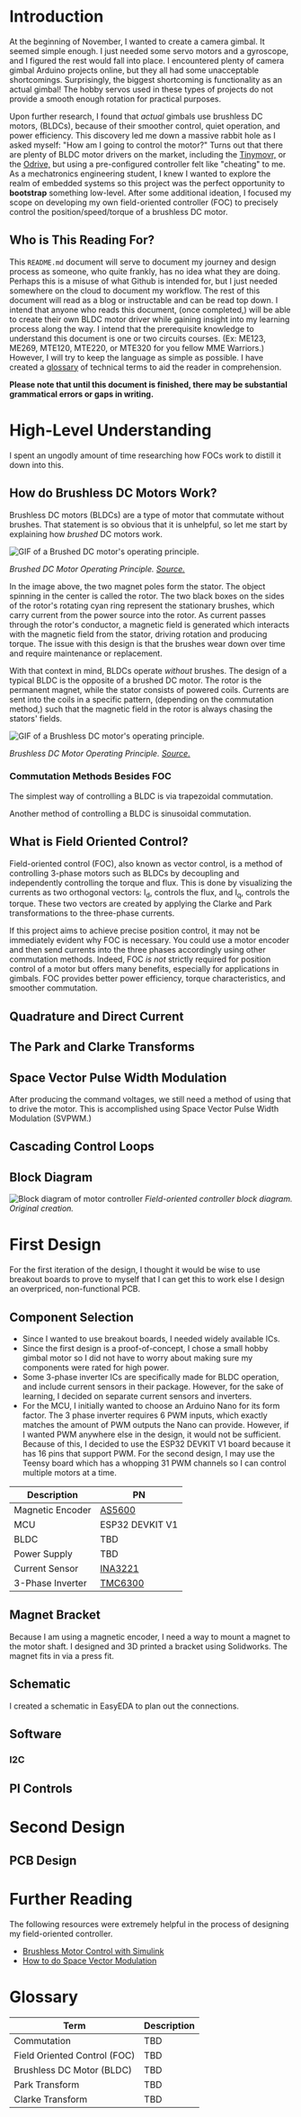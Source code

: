 # Introduction

At the beginning of November, I wanted to create a camera gimbal. It seemed simple enough. I just needed some servo motors and a gyroscope, and I figured the rest would fall into place. I encountered plenty of camera gimbal Arduino projects online, but they all had some unacceptable shortcomings. Surprisingly, the biggest shortcoming is functionality as an actual gimbal! The hobby servos used in these types of projects do not provide a smooth enough rotation for practical purposes.

Upon further research, I found that *actual* gimbals use brushless DC motors, (BLDCs), because of their smoother control, quiet operation, and power efficiency. This discovery led me down a massive rabbit hole as I asked myself: "How am I going to control the motor?" Turns out that there are plenty of BLDC motor drivers on the market, including the [Tinymovr,](https://tinymovr.com/en-us) or the [Odrive,](https://odriverobotics.com/?srsltid=AfmBOornOrGTfZCiD05f8jtOMgs2SLPtsRMCaBWyb3TLv5Ix27u7qMqg) but using a pre-configured controller felt like "cheating" to me. As a mechatronics engineering student, I knew I wanted to explore the realm of embedded systems so this project was the perfect opportunity to **bootstrap** something low-level. After some additional ideation, I focused my scope on developing my own field-oriented controller (FOC) to precisely control the position/speed/torque of a brushless DC motor.

## Who is This Reading For?

This `README.md` document will serve to document my journey and design process as someone, who quite frankly, has no idea what they are doing. Perhaps this is a misuse of what Github is intended for, but I just needed somewhere on the cloud to document my workflow. The rest of this document will read as a blog or instructable and can be read top down. I intend that anyone who reads this document, (once completed,) will be able to create their own BLDC motor driver while gaining insight into my learning process along the way. I intend that the prerequisite knowledge to understand this document is one or two circuits courses. (Ex: ME123, ME269, MTE120, MTE220, or MTE320 for you fellow MME Warriors.) However, I will try to keep the language as simple as possible. I have created a [glossary](#Glossary) of technical terms to aid the reader in comprehension.

**Please note that until this document is finished, there may be substantial grammatical errors or gaps in writing.**

# High-Level Understanding

I spent an ungodly amount of time researching how FOCs work to distill it down into this.

## How do Brushless DC Motors Work?

Brushless DC motors (BLDCs) are a type of motor that commutate without brushes. That statement is so obvious that it is unhelpful, so let me start by explaining how *brushed* DC motors work.

![GIF of a Brushed DC motor's operating principle.](https://upload.wikimedia.org/wikipedia/commons/7/73/Ejs_Open_Source_Direct_Current_Electrical_Motor_Model_Java_Applet_%28_DC_Motor_%29_80_degree_split_ring.gif)

*Brushed DC Motor Operating Principle.* [*Source.*](https://commons.wikimedia.org/wiki/File:Ejs_Open_Source_Direct_Current_Electrical_Motor_Model_Java_Applet_(_DC_Motor_)_80_degree_split_ring.gif)

In the image above, the two magnet poles form the stator. The object spinning in the center is called the rotor. The two black boxes on the sides of the rotor's rotating cyan ring represent the stationary brushes, which carry current from the power source into the rotor. As current passes through the rotor's conductor, a magnetic field is generated which interacts with the magnetic field from the stator, driving rotation and producing torque. The issue with this design is that the brushes wear down over time and require maintenance or replacement.

With that context in mind, BLDCs operate *without* brushes. The design of a typical BLDC is the opposite of a brushed DC motor. The rotor is the permanent magnet, while the stator consists of powered coils. Currents are sent into the coils in a specific pattern, (depending on the commutation method,) such that the magnetic field in the rotor is always chasing the stators' fields.

![GIF of a Brushless DC motor's operating principle.](https://www.renesas.com/sites/default/files/inline-images/fig3-a-bldc-monitor-en.gif)

*Brushless DC Motor Operating Principle.* [*Source.*](https://www.renesas.com/en/support/engineer-school/brushless-dc-motor-01-overview)

### Commutation Methods Besides FOC

The simplest way of controlling a BLDC is via trapezoidal commutation.

Another method of controlling a BLDC is sinusoidal commutation.

## What is Field Oriented Control?

Field-oriented control (FOC), also known as vector control, is a method of controlling 3-phase motors such as BLDCs by decoupling and independently controlling the torque and flux. This is done by visualizing the currents as two orthogonal vectors: I<sub>d</sub>, controls the flux, and I<sub>q</sub>, controls the torque. These two vectors are created by applying the Clarke and Park transformations to the three-phase currents. 

If this project aims to achieve precise position control, it may not be immediately evident why FOC is necessary. You could use a motor encoder and then send currents into the three phases accordingly using other commutation methods. Indeed, FOC *is not* strictly required for position control of a motor but offers many benefits, especially for applications in gimbals. FOC provides better power efficiency, torque characteristics, and smoother commutation.

## Quadrature and Direct Current

## The Park and Clarke Transforms

## Space Vector Pulse Width Modulation

After producing the command voltages, we still need a method of using that to drive the motor. This is accomplished using Space Vector Pulse Width Modulation (SVPWM.)

## Cascading Control Loops

## Block Diagram

![Block diagram of motor controller](Images/block-diagram.svg)
*Field-oriented controller block diagram. Original creation.*

# First Design

For the first iteration of the design, I thought it would be wise to use breakout boards to prove to myself that I can get this to work else I design an overpriced, non-functional PCB.

## Component Selection

* Since I wanted to use breakout boards, I needed widely available ICs. 
* Since the first design is a proof-of-concept, I chose a small hobby gimbal motor so I did not have to worry about making sure my components were rated for high power. 
* Some 3-phase inverter ICs are specifically made for BLDC operation, and include current sensors in their package. However, for the sake of learning, I decided on separate current sensors and inverters. 
* For the MCU, I initially wanted to choose an Arduino Nano for its form factor. The 3 phase inverter requires 6 PWM inputs, which exactly matches the amount of PWM outputs the Nano can provide. However, if I wanted PWM anywhere else in the design, it would not be sufficient. Because of this, I decided to use the ESP32 DEVKIT V1 board because it has 16 pins that support PWM. For the second design, I may use the Teensy board which has a whopping 31 PWM channels so I can control multiple motors at a time.

| Description | PN |
| --- | --- |
| Magnetic Encoder | [AS5600](https://www.amazon.com/Magnetic-Encoder-Induction-Measurement-Precision/dp/B094F8H591?th=1) |
| MCU | ESP32 DEVKIT V1 |
| BLDC | TBD |
| Power Supply | TBD |
| Current Sensor | [INA3221](https://www.amazon.com/DAOKAI-INA3221-Channel-Current-Replacement/dp/B0B5D3PVFR/ref=sr_1_2?crid=KPTQXU6AVIML&dib=eyJ2IjoiMSJ9.ROfuRmnt7fyonseZ5LHUXL2l47dBgxdrTOMYApPNdhPdyjwZEU6cm2AWRfzulQoaKRz_KolXH0dgz6UZqttZ7wL75fTOVbobFJQuQjU_TnWBuNShv56PupeN65hO1czEBZp7WDB4j-woHkOQKQtNwc8NBXwqaWbqXfgtErMfGvOoqAifkzuwKvcBpvwJ7_cXCyxPZUcKcO0OYuHajSs0lCFSzxuGfggV1VItRCouimY.7OSrFlWi814gCHG7CSV7sCe8t8Lu424Qw6H9MTYB_6o&dib_tag=se&keywords=INA3221&qid=1731987102&sprefix=ina3221%2Caps%2C105&sr=8-2#customerReviews) |
| 3-Phase Inverter | [TMC6300](https://www.amazon.com/SparkFun-Brushless-Motor-Driver-Dimensions/dp/B0C9PJWGW4) |

## Magnet Bracket

Because I am using a magnetic encoder, I need a way to mount a magnet to the motor shaft. I designed and 3D printed a bracket using Solidworks. The magnet fits in via a press fit.

## Schematic

I created a schematic in EasyEDA to plan out the connections.

## Software

### I2C

## PI Controls

# Second Design

## PCB Design

# Further Reading

The following resources were extremely helpful in the process of designing my field-oriented controller.

* [Brushless Motor Control with Simulink](https://www.youtube.com/playlist?list=PLn8PRpmsu08qL-EG3DRMtRyokpXQJyhp7)
* [How to do Space Vector Modulation](https://www.youtube.com/watch?v=oHEVdXucSJs)

# Glossary

| Term | Description |
| --- | --- |
| Commutation | TBD |
| Field Oriented Control (FOC) | TBD |
| Brushless DC Motor (BLDC) | TBD |
| Park Transform | TBD |
| Clarke Transform | TBD |

